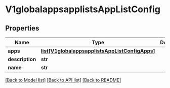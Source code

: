 # V1globalappsapplistsAppListConfig

## Properties
Name | Type | Description | Notes
------------ | ------------- | ------------- | -------------
**apps** | [**list[V1globalappsapplistsAppListConfigApps]**](V1globalappsapplistsAppListConfigApps.md) |  | [optional] 
**description** | **str** |  | [optional] 
**name** | **str** |  | [optional] 

[[Back to Model list]](../README.md#documentation-for-models) [[Back to API list]](../README.md#documentation-for-api-endpoints) [[Back to README]](../README.md)

